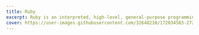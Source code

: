 ```yaml
---
title: Ruby
excerpt: Ruby is an interpreted, high-level, general-purpose programming language which supports multiple programming paradigms. It was designed with an emphasis on programming productivity and simplicity.
cover: https://user-images.githubusercontent.com/32648210/172034503-272c853e-0611-420a-947c-e309123a3299.png
---
```

